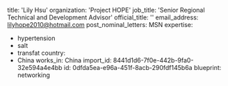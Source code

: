 title: 'Lily Hsu'
organization: 'Project HOPE'
job_title: 'Senior Regional Technical and Development Advisor'
official_title: ''
email_address: lilyhope2010@hotmail.com
post_nominal_letters: MSN
expertise:
  - hypertension
  - salt
  - transfat
country:
  - China
works_in: China
import_id: 8441d1d6-7f0e-442b-9fa0-32e594a4e4bb
id: 0dfda5ea-e96a-451f-8acb-290fdf145b6a
blueprint: networking
